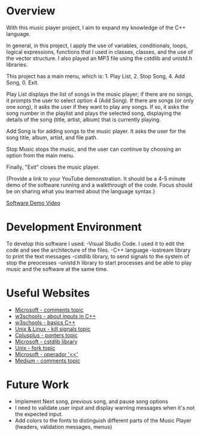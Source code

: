 # Overview

With this music player project, I aim to expand my knowledge of the C++ language.

In general, in this project, I apply the use of variables, conditionals, loops, logical expressions, functions that I used in classes, classes, and the use of the vector structure. I also played an MP3 file using the cstdlib and unistd.h libraries.

This project has a main menu, which is: 1. Play List, 2. Stop Song, 4. Add Song, 0. Exit.

Play List displays the list of songs in the music player; if there are no songs, it prompts the user to select option 4 (Add Song). If there are songs (or only one song), it asks the user if they want to play any songs. If so, it asks the song number in the playlist and plays the selected song, displaying the details of the song (title, artist, album) that is currently playing.

Add Song is for adding songs to the music player. It asks the user for the song title, album, artist, and file path.

Stop Music stops the music, and the user can continue by choosing an option from the main menu.

Finally, "Exit" closes the music player.

{Provide a link to your YouTube demonstration. It should be a 4-5 minute demo of the software running and a walkthrough of the code. Focus should be on sharing what you learned about the language syntax.}

[Software Demo Video](http://youtube.link.goes.here)

# Development Environment

To develop this software I used:
-Visual Studio Code. I used it to edit the code and see the architecture of the files.
-C++ language
-iostream library to print the text messages
-cstdlib library, to send signals to the system of stop the preocesses
-unistd.h library to start processes and be able to play music and the software at the same time.

# Useful Websites

- [Microsoft - comments topic](https://learn.microsoft.com/es-es/cpp/cpp/comments-cpp?view=msvc-170)
- [w3schools - about inputs in C++](https://www.w3schools.com/cpp/showcpp.asp?filename=demo_user_input2)
- [w3schools - basics C++](https://www.w3schools.com/cpp)
- [Unix & Linux - kill signals topic](https://unix.stackexchange.com/questions/377191/why-are-we-using-kill-9-always)
- [Cplusplus - ponters topic](https://cplusplus.com/doc/tutorial/pointers/)
- [Microsoft - cstdlib library](https://learn.microsoft.com/es-es/cpp/standard-library/cstdlib?view=msvc-170)
- [Unix - fork topic](https://pubs.opengroup.org/onlinepubs/7908799/xsh/fork.html)
- [Microsoft - operador '<<'](https://learn.microsoft.com/es-es/cpp/standard-library/overloading-the-output-operator-for-your-own-classes?view=msvc-170)
- [Medium - comments topic](https://medium.com/@vimalathasvithusan/demystifying-the-unistd-h-header-file-in-c-programming-9c57342e294d)


# Future Work

- Implement Next song, previous song, and pause song options
- I need to validate user input and display warning messages when it's not the expected input.
- Add colors to the fonts to distinguish different parts of the Music Player (headers, validation messages, menus)

